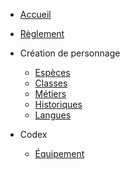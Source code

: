 * [Accueil](/)
* [Règlement](règlement.md)

* Création de personnage <i class="fa-solid fa-chevron-down fa-2xs"></i>
    * [Espèces](espèces.md)
    * [Classes](classes.md)
    * [Métiers](métiers.md)
    * [Historiques](historiques.md)
    * [Langues](langues.md)

* Codex <i class="fa-solid fa-chevron-down fa-2xs"></i>
    * [Équipement](équipement.md)